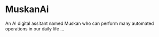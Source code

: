 # MuskanAi
An AI digital assitant named Muskan who can perform many automated operations in our daily life ...
